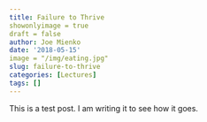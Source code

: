 ```yaml
---
title: Failure to Thrive
showonlyimage = true
draft = false
author: Joe Mienko
date: '2018-05-15'
image = "/img/eating.jpg"
slug: failure-to-thrive
categories: [Lectures]
tags: []
---
```


This is a test post. I am writing it to see how it goes. 